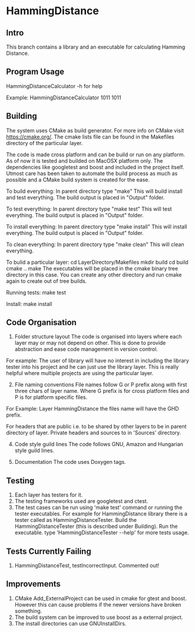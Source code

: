 # HammingDistance

Intro
------------------------------------------------------------------------------
This branch contains a library and an executable for calculating Hamming Distance.

Program Usage
------------------------------------------------------------------------------
HammingDistanceCalculator -h for help

Example:
HammingDistanceCalculator 1011 1011

Building
------------------------------------------------------------------------------
The system uses CMake as build generator.
For more info on CMake visit https://cmake.org/.
The cmake lists file can be found in the Makefiles directory of the particular layer.

The code is made cross platform and can be build or run on any platform.
As of now it is tested and builded on MacOSX platform only.
The dependencies like googletest and boost and included in the project itself.
Utmost care has been taken to automate the build process as much as possible
and a CMake build system is created for the ease.

To build everything:
In parent directory type "make"
This will build install and test everything.
The build output is placed in "Output" folder.

To test everything:
In parent directory type "make test"
This will test everything.
The build output is placed in "Output" folder.

To install everything:
In parent directory type "make install"
This will install everything.
The build output is placed in "Output" folder.

To clean everything:
In parent directory type "make clean"
This will clean everything.

To bulid a particular layer:
cd LayerDirectory/Makefiles
mkdir build
cd build
cmake ..
make
The executables will be placed in the cmake binary tree directory in this case.
You can create any other directory and run cmake again to create out of tree builds.

Running tests:
make test

Install:
make install

Code Organisation
------------------------------------------------------------------------------

1. Folder structure layout
The code is organised into layers where each layer may or may not depend on other.
This is done to provide abstraction and ease code management in version control.

For example:
The user of library will have no interest in including the library tester into his
project and he can just use the library layer. This is really helpful where multiple
projects are using the particular layer.

2. File naming conventions
File names follow G or P prefix along with first three chars of layer name.
Where G prefix is for cross platform files and P is for platform specific files.

For Example:
Layer HammingDistance the files name will have the GHD prefix.

For headers that are public i.e. to be shared by other layers to
be in parent directory of layer.
Private headers and sources to in 'Sources' directory.

4. Code style guild lines
The code follows GNU, Amazon and Hungarian style guild lines.

5. Documentation
The code uses Doxygen tags.

Testing
------------------------------------------------------------------------------
1. Each layer has testers for it.
2. The testing frameworks used are googletest and ctest.
3. The test cases can be run using 'make test' command or running the tester executables.
For example for HammingDistance library there is a tester called as HammingDistanceTester.
	Build the HammingDistanceTester (this is described under Building).
	Run the executable.
	type 'HammingDistanceTester --help' for more tests usage.
	
Tests Currently Failing
------------------------------------------------------------------------------
1. HammingDistanceTest, testIncorrectInput. Commented out!

Improvements
------------------------------------------------------------------------------
1. CMake Add_ExternalProject can be used in cmake for gtest and boost.
However this can cause problems if the newer versions have broken something.
2. The build system can be improved to use boost as a external project.
3. The install directories can use GNUInstallDirs.
